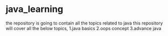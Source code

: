 # java_learning
the repository is going to contain all the topics related to java
this repository will cover all the below topics,
1.java basics
2.oops concept
3.advance java
